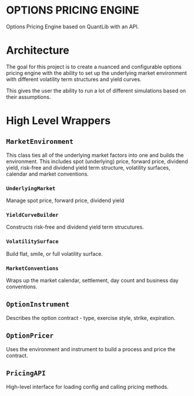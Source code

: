 # OPTIONS PRICING ENGINE 
Options Pricing Engine based on QuantLib with an API.

# Architecture
The goal for this project is to create a nuanced and configurable options pricing engine with the ability to set up the underlying market environment with different volatility term structures and yield curves.

This gives the user the ability to run a lot of different simulations based on their assumptions.
# High Level Wrappers
## `MarketEnvironment`
This class ties all of the underlying market factors into one and builds the environment.
This includes spot (underlying) price, forward price, dividend yield, risk-free and dividend yield term structure, volatility surfaces, calendar and market conventions.

### `UnderlyingMarket`
Manage spot price, forward price, dividend yield
### `YieldCurveBuilder`
Constructs risk-free and dividend yield term strucutures.
### `VolatilitySurface`
Build flat, smile, or full volatility surface.
### `MarketConventions`
Wraps up the market calendar, settlement, day count and business day conventions.
## `OptionInstrument`
Describes the option contract - type, exercise style, strike, expiration.

## `OptionPricer`
Uses the environment and instrument to build a process and price the contract.

## `PricingAPI`
High-level interface for loading config and calling pricing methods.
